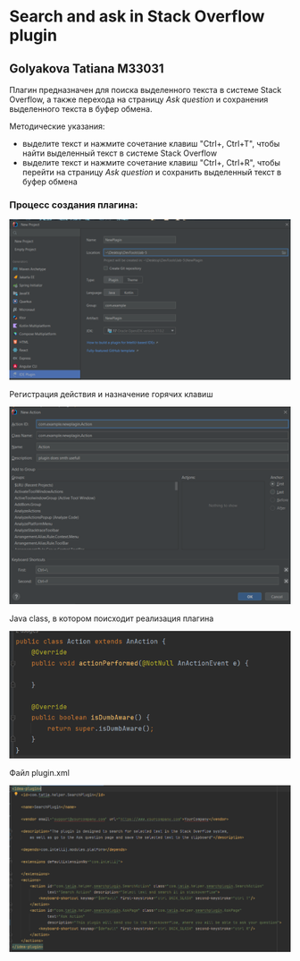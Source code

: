 # Search and ask in Stack Overflow plugin
## Golyakova Tatiana M33031
Плагин предназначен для поиска выделенного текста в системе Stack Overflow,
а также перехода на страницу *Ask question* и сохранения выделенного текста в буфер обмена.

Методические указания:
- выделите текст и нажмите сочетание клавиш "Ctrl+\, Ctrl+T", чтобы найти выделенный текст в системе Stack Overflow
- выделите текст и нажмите сочетание клавиш "Ctrl+\, Ctrl+R", чтобы
перейти на страницу *Ask question* и сохранить выделенный текст в буфер обмена

### Процесс создания плагина:

![img.png](img/img.png)

Регистрация действия и назначение горячих клавиш

![img.png](img/img2.png)

Java class, в котором поисходит реализация плагина

![img.png](img/img1.png)

Файл plugin.xml

![img.png](img/img3.png)